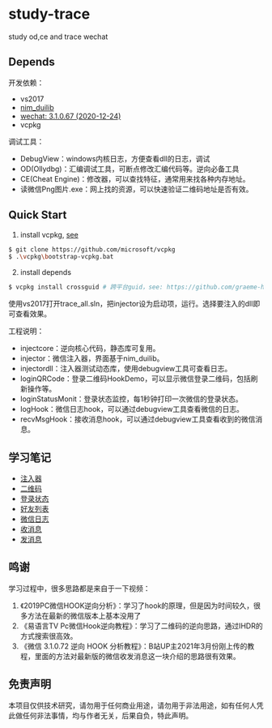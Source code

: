 # study-trace
study od,ce and trace wechat

## Depends 

开发依赖：
- vs2017
- [nim_duilib](https://github.com/netease-im/NIM_Duilib_Framework)
- [wechat: 3.1.0.67 (2020-12-24)](https://weixin.qq.com/cgi-bin/readtemplate?lang=zh_CN&t=weixin_faq_list)
- vcpkg

调试工具：
- DebugView：windows内核日志，方便查看dll的日志，调试
- OD(Ollydbg)：汇编调试工具，可断点修改汇编代码等。逆向必备工具
- CE(Cheat Engine)：修改器，可以查找特征，通常用来找各种内存地址。
- 读微信Png图片.exe：网上找的资源，可以快速验证二维码地址是否有效。

## Quick Start

1. install vcpkg, [see](https://github.com/microsoft/vcpkg)
```bash
$ git clone https://github.com/microsoft/vcpkg
$ .\vcpkg\bootstrap-vcpkg.bat
```

2. install depends
```bash
$ vcpkg install crossguid # 跨平台guid，see: https://github.com/graeme-hill/crossguid
```

使用vs2017打开trace_all.sln，把injector设为启动项，运行。选择要注入的dll即可查看效果。

工程说明：
- injectcore：逆向核心代码，静态库可复用。
- injector：微信注入器，界面基于nim_duilib。
- injectordll：注入器测试动态库，使用debugview工具可查看日志。
- loginQRCode：登录二维码HookDemo，可以显示微信登录二维码，包括刷新操作等。
- loginStatusMonit：登录状态监控，每1秒钟打印一次微信的登录状态。
- logHook：微信日志hook，可以通过debugview工具查看微信的日志。
- recvMsgHook：接收消息hook，可以通过debugview工具查看收到的微信消息。

## 学习笔记

- [注入器](./gitbook/0-注入器.md)
- [二维码](./gitbook/1-登录二维码.md)
- [登录状态](./gitbook/2-登录状态和个人信息.md)
- [好友列表](./gitbook/3-好友列表.md)
- [微信日志](./gitbook/4-微信日志hook.md)
- [收消息](./gitbook/5-收消息hook.md)
- [发消息](./gitbook/6-发消息.md)

## 鸣谢

学习过程中，很多思路都是来自于一下视频：
1. 《2019PC微信HOOK逆向分析》：学习了hook的原理，但是因为时间较久，很多方法在最新的微信版本上基本没用了
2. 《易语言TV Pc微信Hook逆向教程》：学习了二维码的逆向思路，通过IHDR的方式搜索很高效。
3. 《微信 3.1.0.72 逆向 HOOK 分析教程》：B站UP主2021年3月份刚上传的教程，里面的方法对最新版的微信收发消息这一块介绍的思路很有效果。

## 免责声明

本项目仅供技术研究，请勿用于任何商业用途，请勿用于非法用途，如有任何人凭此做任何非法事情，均与作者无关，后果自负，特此声明。